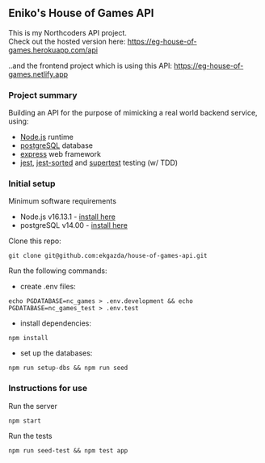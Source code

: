 ## Eniko's House of Games API

This is my Northcoders API project.\
Check out the hosted version here: https://eg-house-of-games.herokuapp.com/api

..and the frontend project which is using this API: https://eg-house-of-games.netlify.app

### Project summary

Building an API for the purpose of mimicking a real world backend service, using:
- [Node.js](https://nodejs.org/en/) runtime 
- [postgreSQL](https://www.postgresql.org/) database 
- [express](https://expressjs.com/) web framework 
- [jest](https://jestjs.io/), [jest-sorted](https://www.npmjs.com/package/jest-sorted) and [supertest](https://www.npmjs.com/package/supertest) testing (w/ TDD)

### Initial setup

Minimum software requirements
- Node.js v16.13.1 - [install here](https://nodejs.dev/learn/how-to-install-nodejs)
- postgreSQL v14.00 - [install here](https://www.postgresql.org/download/)

Clone this repo:

`git clone git@github.com:ekgazda/house-of-games-api.git`

Run the following commands:

- create .env files:

`echo PGDATABASE=nc_games > .env.development && echo PGDATABASE=nc_games_test > .env.test`

- install dependencies:

`npm install`

- set up the databases:

`npm run setup-dbs && npm run seed`

### Instructions for use

Run the server

`npm start`

Run the tests

`npm run seed-test && npm test app`


